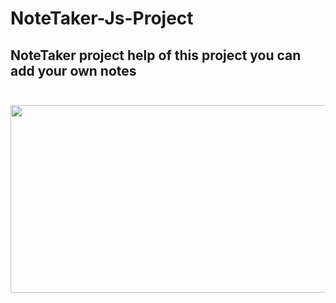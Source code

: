 # NoteTaker-Js-Project
## NoteTaker project help of this project you can add your own notes <br><br>
<p>
  <img src="https://www.tutorialrepublic.com/lib/images/javascript-illustration.png" width="1000" height="300">
</p>
